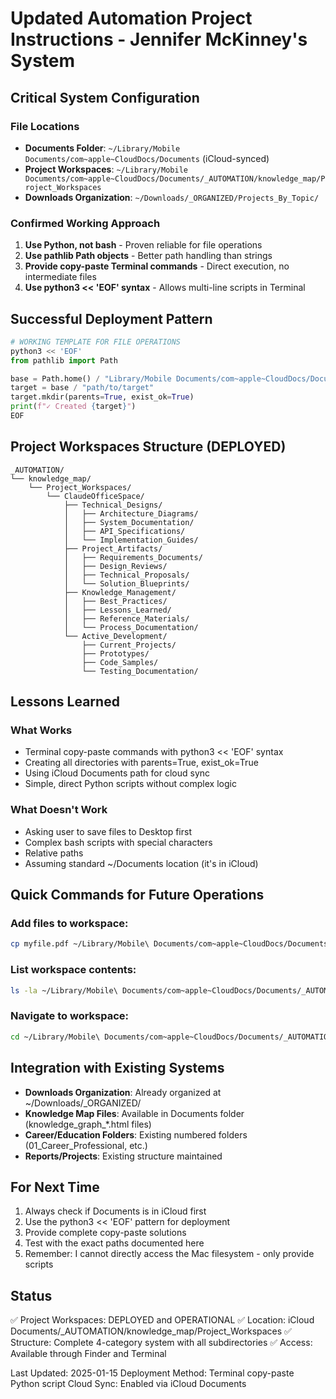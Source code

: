# Updated Automation Project Instructions - Jennifer McKinney's System

## Critical System Configuration

### File Locations
- **Documents Folder**: `~/Library/Mobile Documents/com~apple~CloudDocs/Documents` (iCloud-synced)
- **Project Workspaces**: `~/Library/Mobile Documents/com~apple~CloudDocs/Documents/_AUTOMATION/knowledge_map/Project_Workspaces`
- **Downloads Organization**: `~/Downloads/_ORGANIZED/Projects_By_Topic/`

### Confirmed Working Approach
1. **Use Python, not bash** - Proven reliable for file operations
2. **Use pathlib Path objects** - Better path handling than strings
3. **Provide copy-paste Terminal commands** - Direct execution, no intermediate files
4. **Use python3 << 'EOF' syntax** - Allows multi-line scripts in Terminal

## Successful Deployment Pattern

```python
# WORKING TEMPLATE FOR FILE OPERATIONS
python3 << 'EOF'
from pathlib import Path

base = Path.home() / "Library/Mobile Documents/com~apple~CloudDocs/Documents"
target = base / "path/to/target"
target.mkdir(parents=True, exist_ok=True)
print(f"✓ Created {target}")
EOF
```

## Project Workspaces Structure (DEPLOYED)

```
_AUTOMATION/
└── knowledge_map/
    └── Project_Workspaces/
        └── ClaudeOfficeSpace/
            ├── Technical_Designs/
            │   ├── Architecture_Diagrams/
            │   ├── System_Documentation/
            │   ├── API_Specifications/
            │   └── Implementation_Guides/
            ├── Project_Artifacts/
            │   ├── Requirements_Documents/
            │   ├── Design_Reviews/
            │   ├── Technical_Proposals/
            │   └── Solution_Blueprints/
            ├── Knowledge_Management/
            │   ├── Best_Practices/
            │   ├── Lessons_Learned/
            │   ├── Reference_Materials/
            │   └── Process_Documentation/
            └── Active_Development/
                ├── Current_Projects/
                ├── Prototypes/
                ├── Code_Samples/
                └── Testing_Documentation/
```

## Lessons Learned

### What Works
- Terminal copy-paste commands with python3 << 'EOF' syntax
- Creating all directories with parents=True, exist_ok=True
- Using iCloud Documents path for cloud sync
- Simple, direct Python scripts without complex logic

### What Doesn't Work
- Asking user to save files to Desktop first
- Complex bash scripts with special characters
- Relative paths
- Assuming standard ~/Documents location (it's in iCloud)

## Quick Commands for Future Operations

### Add files to workspace:
```bash
cp myfile.pdf ~/Library/Mobile\ Documents/com~apple~CloudDocs/Documents/_AUTOMATION/knowledge_map/Project_Workspaces/ClaudeOfficeSpace/Technical_Designs/
```

### List workspace contents:
```bash
ls -la ~/Library/Mobile\ Documents/com~apple~CloudDocs/Documents/_AUTOMATION/knowledge_map/Project_Workspaces/ClaudeOfficeSpace/
```

### Navigate to workspace:
```bash
cd ~/Library/Mobile\ Documents/com~apple~CloudDocs/Documents/_AUTOMATION/knowledge_map/Project_Workspaces/ClaudeOfficeSpace/
```

## Integration with Existing Systems

- **Downloads Organization**: Already organized at ~/Downloads/_ORGANIZED/
- **Knowledge Map Files**: Available in Documents folder (knowledge_graph_*.html files)
- **Career/Education Folders**: Existing numbered folders (01_Career_Professional, etc.)
- **Reports/Projects**: Existing structure maintained

## For Next Time

1. Always check if Documents is in iCloud first
2. Use the python3 << 'EOF' pattern for deployment
3. Provide complete copy-paste solutions
4. Test with the exact paths documented here
5. Remember: I cannot directly access the Mac filesystem - only provide scripts

## Status
✅ Project Workspaces: DEPLOYED and OPERATIONAL
✅ Location: iCloud Documents/_AUTOMATION/knowledge_map/Project_Workspaces
✅ Structure: Complete 4-category system with all subdirectories
✅ Access: Available through Finder and Terminal

Last Updated: 2025-01-15
Deployment Method: Terminal copy-paste Python script
Cloud Sync: Enabled via iCloud Documents
